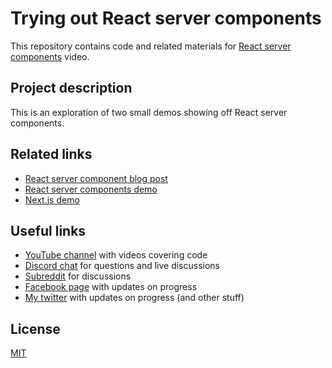 # Trying out React server components

This repository contains code and related materials for [React server components](https://youtu.be/ac4Otgsuvbg) video.

## Project description

This is an exploration of two small demos showing off React server components.

## Related links

- [React server component blog post](https://reactjs.org/blog/2020/12/21/data-fetching-with-react-server-components.html)
- [React server components demo](https://github.com/reactjs/server-components-demo)
- [Next.js demo](https://github.com/vercel/next-server-components)

## Useful links

- [YouTube channel](https://www.youtube.com/c/TimErmilov) with videos covering code
- [Discord chat](https://discord.gg/hnKCXqQ) for questions and live discussions
- [Subreddit](https://www.reddit.com/r/BuildingWithJS/) for discussions
- [Facebook page](https://www.facebook.com/buildingproductswithjs/) with updates on progress
- [My twitter](https://twitter.com/yamalight) with updates on progress (and other stuff)

## License

[MIT](https://opensource.org/licenses/mit-license)
